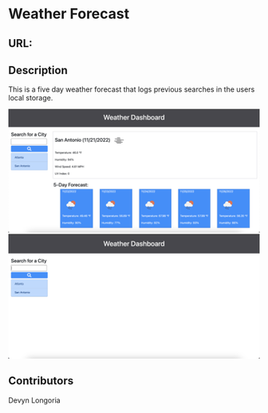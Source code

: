 # Weather Forecast

## URL:

## Description
This is a five day weather forecast that logs previous searches in the users local storage.

![Screenshot](./assets/weatherone.png)
![Screenshot](./assets/weathertwo.png)

## Contributors
Devyn Longoria
